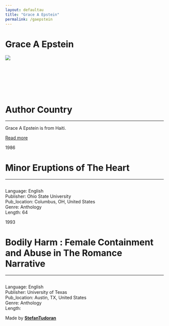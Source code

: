 ```yaml
---
layout: defaultau
title: "Grace A Epstein"
permalink: /gaepstein
---
```

<!-- partial:index.partial.html -->
<div class="content">
    <h1>Grace A Epstein</h1>
    <div class="quote">
        <div><img src="https://webcentral.uc.edu/eprof/media/repository/0188EpsteinGrace2551.jpg" class="logo"></div>
    </div>
    <div class="timeline">
        <div style="padding-bottom:100px;"></div>
        <div class="block">
            <div class="date right"><p class="right">  </p></div>
            <div class="dot"></div>
            <div class="left first">
                <h1>Author Country</h1><hr>
            <p>Grace A Epstein is from Haiti.</p>
                <a href="" target="_blank">Read more</a>
            </div>
        </div>
        <div class="block">
            <div class="date left"><p class="left">1986</p></div>
            <div class="dot"></div>
            <div class="right">
                <h1>Minor Eruptions of The Heart </h1><hr>
                <p><img src=""></p>
                <p>
                Language: English<br/>
                Publisher: Ohio State University<br/>
                Pub_location: Columbus, OH, United States<br/>
                Genre: Anthology<br/>
                Length: 64</p>
            </div>
        </div>
        <div class="block">
            <div class="date right"><p class="right">1993</p></div>
            <div class="dot"></div>
            <div class="left hide">
                <h1>Bodily Harm : Female Containment and Abuse in The Romance Narrative</h1><hr>
                <p><img src=""></p>
                <p>Language: English<br/>
                Publisher: University of Texas<br/>
                Pub_location: Austin, TX, United States<br/>
                Genre: Anthology<br/>
                Length: </p>
            </div>
        </div>
        <div id="footer">
        <p id="copyright">Made by&nbsp;<strong><a href="https://www.linkedin.com/in/nicolae-stefan-tudoran-b02291127/" target="_blank">StefanTudoran</a></strong></p>
    </div>
</div>
<!-- partial -->
  <script src='https://cdnjs.cloudflare.com/ajax/libs/jquery/3.1.1/jquery.min.js'></script><script  src="assets/js/authorscript.js"></script>
